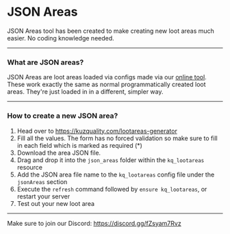 # JSON Areas

JSON Areas tool has been created to make creating new loot areas much easier. No coding knowledge needed.
___
### What are JSON areas?
JSON Areas are loot areas loaded via configs made via our [online tool](https://kuzquality.com/lootareas-generator). 
These work exactly the same as normal programmatically created loot areas. They're just loaded in in a different, simpler way.

___
### How to create a new JSON area?
1. Head over to https://kuzquality.com/lootareas-generator
2. Fill all the values. The form has no forced validation so make sure to fill in each field which is marked as required (*)
3. Download the area JSON file.
4. Drag and drop it into the `json_areas` folder within the `kq_lootareas` resource
5. Add the JSON area file name to the `kq_lootareas` config file under the `jsonAreas` section
6. Execute the `refresh` command followed by `ensure kq_lootareas`, or restart your server
7. Test out your new loot area

___
Make sure to join our Discord: https://discord.gg/fZsyam7Rvz
